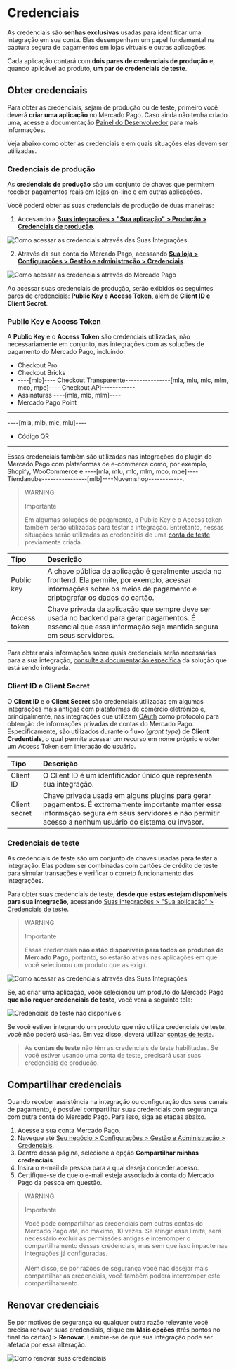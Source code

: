 # Credenciais

As credenciais são **senhas exclusivas** usadas para identificar uma integração em sua conta. Elas desempenham um papel fundamental na captura segura de pagamentos em lojas virtuais e outras aplicações.

Cada aplicação contará com **dois pares de credenciais de produção** e, quando aplicável ao produto, **um par de credenciais de teste**. 

## Obter credenciais

Para obter as credenciais, sejam de produção ou de teste, primeiro você deverá **criar uma aplicação** no Mercado Pago. Caso ainda não tenha criado uma, acesse a documentação [Painel do Desenvolvedor](/developers/pt/docs/your-integrations/dashboard#bookmark_criar_nova_aplicação) para mais informações.

Veja abaixo como obter as credenciais e em quais situações elas devem ser utilizadas.

### Credenciais de produção

As **credenciais de produção** são um conjunto de chaves que permitem receber pagamentos reais em lojas on-line e em outras aplicações.

Você poderá obter as suas credenciais de produção de duas maneiras:

1. Accesando a [**Suas integrações > "Sua aplicação" > Produção > Credenciais de produção**](https://www.mercadopago[FAKER][URL][DOMAIN]/developers/panel/app).

![Como acessar as credenciais através das Suas Integrações](/images/credentials/credentials-prod-panel-pt.gif)

2. Através da sua conta do Mercado Pago, acessando [**Sua loja > Configurações > Gestão e administração > Credenciais**](https://www.mercadopago[FAKER][URL][DOMAIN]/settings/account/credentials).

![Como acessar as credenciais através do Mercado Pago](/images/credentials/credentials-prod-mp-pt.gif)

Ao acessar suas credenciais de produção, serão exibidos os seguintes pares de credenciais: **Public Key e Access Token**, além de **Client ID e Client Secret**.

### Public Key e Access Token

A **Public Key** e o **Access Token** são credenciais utilizadas, não necessariamente em conjunto, nas integrações com as soluções de pagamento do Mercado Pago, incluindo:

- Checkout Pro
- Checkout Bricks
- ----[mlb]---- Checkout Transparente----------------[mla, mlu, mlc, mlm, mco, mpe]---- Checkout API------------
- Assinaturas
----[mla, mlb, mlm]----
- Mercado Pago Point
------------
----[mla, mlb, mlc, mlu]----
- Código QR
------------

Essas credenciais também são utilizadas nas integrações do plugin do Mercado Pago com plataformas de e-commerce como, por exemplo, Shopify, WooCommerce e ----[mla, mlu, mlc, mlm, mco, mpe]----Tiendanube----------------[mlb]----Nuvemshop------------.

> WARNING
>
> Importante
>
> Em algumas soluções de pagamento, a Public Key e o Access token também serão utilizadas para testar a integração. Entretanto, nessas situações serão utilizadas as credenciais de uma [conta de teste](/developers/pt/docs/your-integrations/test/accounts) previamente criada.

| Tipo | Descrição |
| :--- | :--- |
| Public key | A chave pública da aplicação é geralmente usada no frontend. Ela permite, por exemplo, acessar informações sobre os meios de pagamento e criptografar os dados do cartão. |
| Access token | Chave privada da aplicação que sempre deve ser usada no backend para gerar pagamentos. É essencial que essa informação seja mantida segura em seus servidores. |

Para obter mais informações sobre quais credenciais serão necessárias para a sua integração, [consulte a documentação específica](https://www.mercadopago[FAKER][URL][DOMAIN]/developers/pt/docs) da solução que está sendo integrada.

### Client ID e Client Secret

O **Client ID** e o **Client Secret** são credenciais utilizadas em algumas integrações mais antigas com plataformas de comércio eletrônico e, principalmente, nas integrações que utilizam [OAuth](/developers/pt/docs/security/oauth/introduction) como protocolo para obtenção de informações privadas de contas do Mercado Pago. Especificamente, são utilizados durante o fluxo (_grant type_) de **Client Credentials**, o qual permite acessar um recurso em nome próprio e obter um Access Token sem interação do usuário.

| Tipo | Descrição |
| :--- | :--- |
| Client ID | O Client ID é um identificador único que representa sua integração. |
| Client secret | Chave privada usada em alguns plugins para gerar pagamentos. É extremamente importante manter essa informação segura em seus servidores e não permitir acesso a nenhum usuário do sistema ou invasor. |

### Credenciais de teste

As credenciais de teste são um conjunto de chaves usadas para testar a integração. Elas podem ser combinadas com cartões de crédito de teste para simular transações e verificar o correto funcionamento das integrações.

Para obter suas credenciais de teste, **desde que estas estejam disponíveis para sua integração**, acessando [Suas integrações > "Sua aplicação" > Credenciais de teste](https://www.mercadopago[FAKER][URL][DOMAIN]/developers/panel/app).

> WARNING
>
> Importante
>
> Essas credenciais **não estão disponíveis para todos os produtos do Mercado Pago**, portanto, só estarão ativas nas aplicações em que você selecionou um produto que as exigir.

![Como acessar as credenciais através das Suas Integrações](/images/credentials/credentials-test-panel-pt.gif)

Se, ao criar uma aplicação, você selecionou um produto do Mercado Pago **que não requer credenciais de teste**, você verá a seguinte tela:

![Credenciais de teste não disponívels](/images/credentials/blocked-test-credentials-es-v3.png)

Se você estiver integrando um produto que não utiliza credenciais de teste, você não poderá usá-las. Em vez disso, deverá utilizar [contas de teste](/developers/pt/docs/your-integrations/test/accounts). 

> As **contas de teste** não têm as credenciais de teste habilitadas. Se você estiver usando uma conta de teste, precisará usar suas credenciais de produção.

## Compartilhar credenciais

Quando receber assistência na integração ou configuração dos seus canais de pagamento, é possível compartilhar suas credenciais com segurança com outra conta do Mercado Pago. Para isso, siga as etapas abaixo.

1. Acesse a sua conta Mercado Pago.
2. Navegue até [Seu negócio > Configurações > Gestão e Administração > Credenciais](https://www.mercadopago[FAKER][URL][DOMAIN]/settings/account/credentials).
3. Dentro dessa página, selecione a opção **Compartilhar minhas credenciais**.
4. Insira o e-mail da pessoa para a qual deseja conceder acesso.
5. Certifique-se de que o e-mail esteja associado à conta do Mercado Pago da pessoa em questão.

> WARNING
>
> Importante
>
> Você pode compartilhar as credenciais com outras contas do Mercado Pago até, no máximo, 10 vezes. Se atingir esse limite, será necessário excluir as permissões antigas e interromper o compartilhamento dessas credenciais, mas sem que isso impacte nas integrações já configuradas.<br><br>Além disso, se por razões de segurança você não desejar mais compartilhar as credenciais, você também poderá interromper este compartilhamento.

## Renovar credenciais

Se por motivos de segurança ou qualquer outra razão relevante você precisa renovar suas credenciais, clique em **Mais opções** (três pontos no final do cartão) > **Renovar**. Lembre-se de que sua integração pode ser afetada por essa alteração.

![Como renovar suas credenciais](/images/credentials/renew-credentials-pt.gif)
